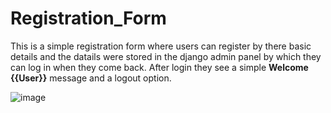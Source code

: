 # Registration_Form

This is a simple registration form where users can register by there basic details and the datails were stored in the django admin panel by which they can log in when they come back. After login they see a simple **Welcome {{User}}** message and a logout option.

![image](https://user-images.githubusercontent.com/94271200/174299178-d8e1e193-2b22-4e06-b0cf-4dabf0425740.png)
